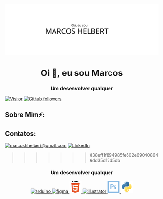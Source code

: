 <img src="./assets/GitHubHeader.svg">
<h1 align="center">Oi 👋, eu sou Marcos</h1>
<h3 align="center">Um desenvolver qualquer</h3>

[![Visitor](https://visitor-badge.laobi.icu/badge?page_id=MarcosHADM.MarcosHADM)](https://github.com/MarcosHADM) [![Github followers](https://img.shields.io/github/followers/MarcosHADM.svg?style=social&label=Follow&maxAge=2592000)](https://github.com/MarcosHADM?tab=followers)

<div> <h2> Sobre Mim⚡:</h2>

</div>


<div> <h2>Contatos:</h2>

<a href="mailto:ConnectWith@laxmena.com">![marcoshhelbert@gmail.com](https://img.shields.io/badge/Gmail-D14836?style=for-the-badge&logo=gmail&logoColor=white)</a> <a href="https://www.linkedin.com/in/marcos-helbert-806861219/">![LinkedIn](https://img.shields.io/badge/LinkedIn-0077B5?style=for-the-badge&logo=linkedin&logoColor=white)</a>
</div>

>>>>>>> 838eff1f894985fe602e690408646dd35d12d5db

<h3 align="center">Um desenvolver qualquer</h3>

<p align="center"> 
    <a href="https://www.arduino.cc/" target="_blank" rel="noreferrer"> 
        <img src="https://cdn.worldvectorlogo.com/logos/arduino-1.svg" alt="arduino" width="40" height="40"/> 
    </a> 
    <a href="https://www.figma.com/" target="_blank" rel="noreferrer"> 
        <img src="https://www.vectorlogo.zone/logos/figma/figma-icon.svg" alt="figma" width="40" height="40"/> 
    </a> 
    <a href="https://www.w3.org/html/" target="_blank" rel="noreferrer"> 
        <img src="https://raw.githubusercontent.com/devicons/devicon/master/icons/html5/html5-original-wordmark.svg" alt="html5" width="40" height="40"/> 
    </a> 
    <a href="https://www.adobe.com/in/products/illustrator.html" target="_blank" rel="noreferrer">  
        <img src="https://www.vectorlogo.zone/logos/adobe_illustrator/adobe_illustrator-icon.svg" alt="illustrator" width="40" height="40"/> 
    </a> 
    <a href="https://www.photoshop.com/en" target="_blank" rel="noreferrer"> 
        <img src="https://raw.githubusercontent.com/devicons/devicon/master/icons/photoshop/photoshop-line.svg" alt="photoshop" width="40" height="40"/> 
    </a> 
    <a href="https://www.python.org" target="_blank" rel="noreferrer"> 
        <img src="https://raw.githubusercontent.com/devicons/devicon/master/icons/python/python-original.svg" alt="python" width="40" height="40"/> 
    </a> 
</p>

